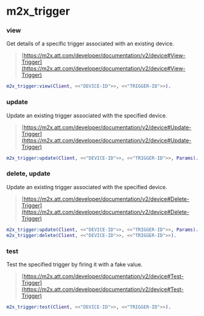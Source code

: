 # m2x_trigger

### view
Get details of a specific trigger associated with an existing device.
> [https://m2x.att.com/developer/documentation/v2/device#View-Trigger](https://m2x.att.com/developer/documentation/v2/device#View-Trigger)

```erlang
m2x_trigger:view(Client, <<"DEVICE-ID">>, <<"TRIGGER-ID">>).
```

### update
Update an existing trigger associated with the specified device.
> [https://m2x.att.com/developer/documentation/v2/device#Update-Trigger](https://m2x.att.com/developer/documentation/v2/device#Update-Trigger)

```erlang
m2x_trigger:update(Client, <<"DEVICE-ID">>, <<"TRIGGER-ID">>, Params).
```

### delete, update
Update an existing trigger associated with the specified device.
> [https://m2x.att.com/developer/documentation/v2/device#Delete-Trigger](https://m2x.att.com/developer/documentation/v2/device#Delete-Trigger)

```erlang
m2x_trigger:update(Client, <<"DEVICE-ID">>, <<"TRIGGER-ID">>, Params).
m2x_trigger:delete(Client, <<"DEVICE-ID">>, <<"TRIGGER-ID">>).
```

### test
Test the specified trigger by firing it with a fake value.
> [https://m2x.att.com/developer/documentation/v2/device#Test-Trigger](https://m2x.att.com/developer/documentation/v2/device#Test-Trigger)

```erlang
m2x_trigger:test(Client, <<"DEVICE-ID">>, <<"TRIGGER-ID">>).
```
